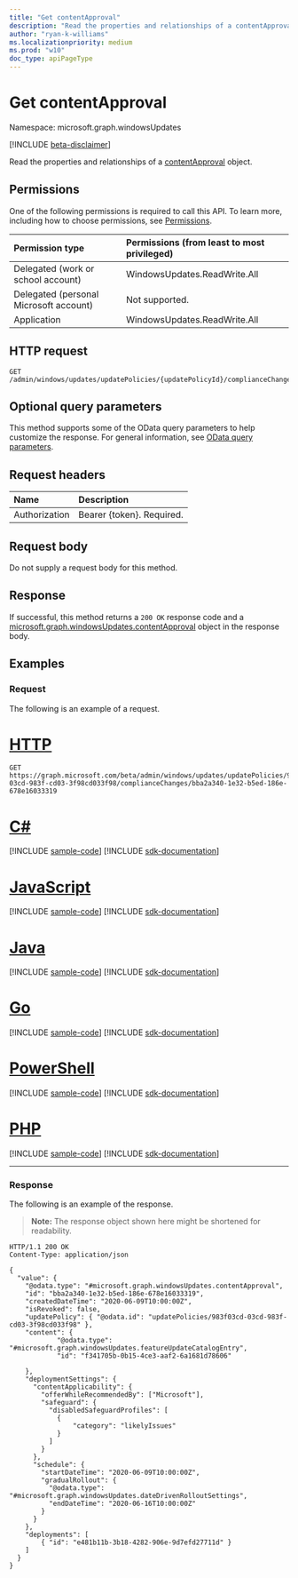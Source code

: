 ```yaml
---
title: "Get contentApproval"
description: "Read the properties and relationships of a contentApproval object."
author: "ryan-k-williams"
ms.localizationpriority: medium
ms.prod: "w10"
doc_type: apiPageType
---
```


# Get contentApproval
Namespace: microsoft.graph.windowsUpdates

[!INCLUDE [beta-disclaimer](../../includes/beta-disclaimer.md)]

Read the properties and relationships of a [contentApproval](../resources/windowsupdates-contentapproval.md) object.

## Permissions
One of the following permissions is required to call this API. To learn more, including how to choose permissions, see [Permissions](/graph/permissions-reference).

|Permission type|Permissions (from least to most privileged)|
|:---|:---|
|Delegated (work or school account)|WindowsUpdates.ReadWrite.All|
|Delegated (personal Microsoft account)|Not supported.|
|Application|WindowsUpdates.ReadWrite.All|

## HTTP request

<!-- {
  "blockType": "ignored"
}
-->
``` http
GET /admin/windows/updates/updatePolicies/{updatePolicyId}/complianceChanges/{complianceChangeId}
```

## Optional query parameters
This method supports some of the OData query parameters to help customize the response. For general information, see [OData query parameters](/graph/query-parameters).

## Request headers
|Name|Description|
|:---|:---|
|Authorization|Bearer {token}. Required.|

## Request body
Do not supply a request body for this method.

## Response

If successful, this method returns a `200 OK` response code and a [microsoft.graph.windowsUpdates.contentApproval](../resources/windowsupdates-contentapproval.md) object in the response body.

## Examples

### Request
The following is an example of a request.
# [HTTP](#tab/http)
<!-- {
  "blockType": "request",
  "name": "get_contentapproval"
}
-->
``` http
GET https://graph.microsoft.com/beta/admin/windows/updates/updatePolicies/983f03cd-03cd-983f-cd03-3f98cd033f98/complianceChanges/bba2a340-1e32-b5ed-186e-678e16033319
```

# [C#](#tab/csharp)
[!INCLUDE [sample-code](../includes/snippets/csharp/get-contentapproval-csharp-snippets.md)]
[!INCLUDE [sdk-documentation](../includes/snippets/snippets-sdk-documentation-link.md)]

# [JavaScript](#tab/javascript)
[!INCLUDE [sample-code](../includes/snippets/javascript/get-contentapproval-javascript-snippets.md)]
[!INCLUDE [sdk-documentation](../includes/snippets/snippets-sdk-documentation-link.md)]

# [Java](#tab/java)
[!INCLUDE [sample-code](../includes/snippets/java/get-contentapproval-java-snippets.md)]
[!INCLUDE [sdk-documentation](../includes/snippets/snippets-sdk-documentation-link.md)]

# [Go](#tab/go)
[!INCLUDE [sample-code](../includes/snippets/go/get-contentapproval-go-snippets.md)]
[!INCLUDE [sdk-documentation](../includes/snippets/snippets-sdk-documentation-link.md)]

# [PowerShell](#tab/powershell)
[!INCLUDE [sample-code](../includes/snippets/powershell/get-contentapproval-powershell-snippets.md)]
[!INCLUDE [sdk-documentation](../includes/snippets/snippets-sdk-documentation-link.md)]

# [PHP](#tab/php)
[!INCLUDE [sample-code](../includes/snippets/php/get-contentapproval-php-snippets.md)]
[!INCLUDE [sdk-documentation](../includes/snippets/snippets-sdk-documentation-link.md)]

---


### Response
The following is an example of the response.
>**Note:** The response object shown here might be shortened for readability.
<!-- {
  "blockType": "response",
  "truncated": true,
  "@odata.type": "microsoft.graph.windowsUpdates.contentApproval"
}
-->
``` http
HTTP/1.1 200 OK
Content-Type: application/json

{
  "value": {
    "@odata.type": "#microsoft.graph.windowsUpdates.contentApproval",
    "id": "bba2a340-1e32-b5ed-186e-678e16033319",
    "createdDateTime": "2020-06-09T10:00:00Z",
    "isRevoked": false,
    "updatePolicy": { "@odata.id": "updatePolicies/983f03cd-03cd-983f-cd03-3f98cd033f98" },
    "content": {
            "@odata.type": "#microsoft.graph.windowsUpdates.featureUpdateCatalogEntry",
            "id": "f341705b-0b15-4ce3-aaf2-6a1681d78606"

    },
    "deploymentSettings": {
      "contentApplicability": {
        "offerWhileRecommendedBy": ["Microsoft"],
        "safeguard": {
          "disabledSafeguardProfiles": [
            {
                "category": "likelyIssues"
            }
          ]
        }
      },
      "schedule": {
        "startDateTime": "2020-06-09T10:00:00Z",
        "gradualRollout": {
          "@odata.type": "#microsoft.graph.windowsUpdates.dateDrivenRolloutSettings",
          "endDateTime": "2020-06-16T10:00:00Z"
        }
      }
    },
    "deployments": [
        { "id": "e481b11b-3b18-4282-906e-9d7efd27711d" }
    ]
  }
}
```
